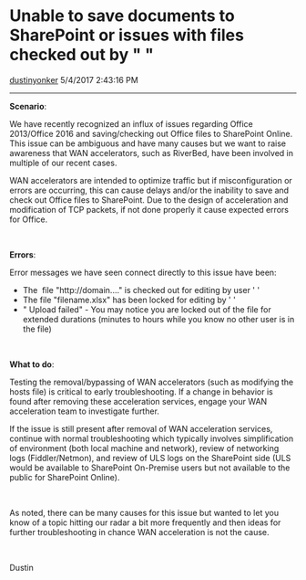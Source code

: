 <div id="page">

# Unable to save documents to SharePoint or issues with files checked out by " "

[dustinyonker](https://social.msdn.microsoft.com/profile/dustinyonker)
5/4/2017 2:43:16 PM

-----

<div id="content">

**Scenario**:

We have recently recognized an influx of issues regarding Office
2013/Office 2016 and saving/checking out Office files to SharePoint
Online. This issue can be ambiguous and have many causes but we want to
raise awareness that WAN accelerators, such as RiverBed, have been
involved in multiple of our recent cases.

WAN accelerators are intended to optimize traffic but if
misconfiguration or errors are occurring, this can cause delays and/or
the inability to save and check out Office files to SharePoint. Due to
the design of acceleration and modification of TCP packets, if not done
properly it cause expected errors for Office.

 

**Errors**:

Error messages we have seen connect directly to this issue have been:

  - The  file "http://domain...." is checked out for editing by user ' '
  - The file "filename.xlsx" has been locked for editing by ' '
  - " Upload failed" - You may notice you are locked out of the file for
    extended durations (minutes to hours while you know no other user is
    in the file)

 

**What to do**:

Testing the removal/bypassing of WAN accelerators (such as modifying the
hosts file) is critical to early troubleshooting. If a change in
behavior is found after removing these acceleration services, engage
your WAN acceleration team to investigate further.

If the issue is still present after removal of WAN acceleration
services, continue with normal troubleshooting which typically involves
simplification of environment (both local machine and network), review
of networking logs (Fiddler/Netmon), and review of ULS logs on the
SharePoint side (ULS would be available to SharePoint On-Premise users
but not available to the public for SharePoint Online).

 

As noted, there can be many causes for this issue but wanted to let you
know of a topic hitting our radar a bit more frequently and then ideas
for further troubleshooting in chance WAN acceleration is not the cause.

 

Dustin

</div>

</div>
